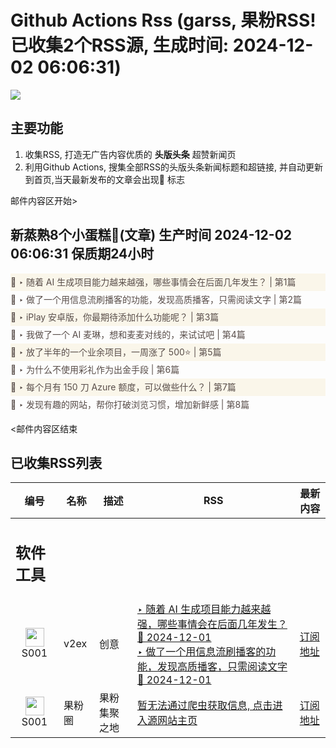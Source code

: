 # Github Actions Rss (garss, 果粉RSS! 已收集2个RSS源, 生成时间: 2024-12-02 06:06:31)

![](https://cdn.jsdelivr.net/gh/xinkeji/garss/_media/ga-rss.png)



## 主要功能
1. 收集RSS, 打造无广告内容优质的 **头版头条** 超赞新闻页
2. 利用Github Actions, 搜集全部RSS的头版头条新闻标题和超链接, 并自动更新到首页,当天最新发布的文章会出现🌈 标志

邮件内容区开始>
<h2>新蒸熟8个小蛋糕🍰(文章) 生产时间 2024-12-02 06:06:31 保质期24小时</h2>

<div style='line-height:3;background-color:#FAF6EA;' ><a href='https://www.v2ex.com/t/1094162#reply8' style="line-height:2;text-decoration:none;display:block;color:#584D49;">🌈 ‣ 随着 AI 生成项目能力越来越强，哪些事情会在后面几年发生？ | 第1篇</a></div><div style='line-height:3;' ><a href='https://www.v2ex.com/t/1094092#reply12' style="line-height:2;text-decoration:none;display:block;color:#584D49;">🌈 ‣ 做了一个用信息流刷播客的功能，发现高质播客，只需阅读文字 | 第2篇</a></div><div style='line-height:3;background-color:#FAF6EA;' ><a href='https://www.v2ex.com/t/1094121#reply2' style="line-height:2;text-decoration:none;display:block;color:#584D49;">🌈 ‣ iPlay 安卓版，你最期待添加什么功能呢？ | 第3篇</a></div><div style='line-height:3;' ><a href='https://www.v2ex.com/t/1094054#reply20' style="line-height:2;text-decoration:none;display:block;color:#584D49;">🌈 ‣ 我做了一个 AI 麦琳，想和麦麦对线的，来试试吧 | 第4篇</a></div><div style='line-height:3;background-color:#FAF6EA;' ><a href='https://www.v2ex.com/t/1094059#reply9' style="line-height:2;text-decoration:none;display:block;color:#584D49;">🌈 ‣ 放了半年的一个业余项目，一周涨了 500⭐ | 第5篇</a></div><div style='line-height:3;' ><a href='https://www.v2ex.com/t/1094117#reply3' style="line-height:2;text-decoration:none;display:block;color:#584D49;">🌈 ‣ 为什么不使用彩礼作为出金手段 | 第6篇</a></div><div style='line-height:3;background-color:#FAF6EA;' ><a href='https://www.v2ex.com/t/1094163#reply1' style="line-height:2;text-decoration:none;display:block;color:#584D49;">🌈 ‣ 每个月有 150 刀 Azure 额度，可以做些什么？ | 第7篇</a></div><div style='line-height:3;' ><a href='https://www.v2ex.com/t/1094084#reply6' style="line-height:2;text-decoration:none;display:block;color:#584D49;">🌈 ‣ 发现有趣的网站，帮你打破浏览习惯，增加新鲜感 | 第8篇</a></div>

<邮件内容区结束

## 已收集RSS列表

| 编号 | 名称 | 描述 | RSS | 最新内容 |
| --- | --- | --- | --- | --- |
| <h2 id="软件工具">软件工具</h2> |  |   |  |  |
| <div id="S001" style="text-align: center;"><img src="https://cdn.jsdelivr.net/gh/zhaoolee/garss/_media/favicon/S001.png" width="30px" style="width:30px;height: auto;"/><br><span>S001</span></div> | v2ex | 创意 | [‣ 随着 AI 生成项目能力越来越强，哪些事情会在后面几年发生？ 🌈 2024-12-01](https://www.v2ex.com/t/1094162#reply8)<br/>[‣ 做了一个用信息流刷播客的功能，发现高质播客，只需阅读文字 🌈 2024-12-01](https://www.v2ex.com/t/1094092#reply12) | [订阅地址](https://www.v2ex.com/feed/tab/creative.xml) |
| <div id="S001" style="text-align: center;"><img src="https://cdn.jsdelivr.net/gh/zhaoolee/garss/_media/favicon/S001.png" width="30px" style="width:30px;height: auto;"/><br><span>S001</span></div> | 果粉圈 | 果粉集聚之地 | [暂无法通过爬虫获取信息, 点击进入源网站主页](https://g0f.cn) | [订阅地址](https://g0f.cn/rss.xml) |



